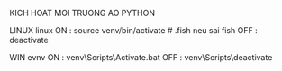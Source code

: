 KICH HOAT MOI TRUONG AO PYTHON 

LINUX   linux
ON : source venv/bin/activate # .fish neu sai fish
OFF : deactivate

WIN     evnv
ON : venv\Scripts\Activate.bat
OFF : venv\Scripts\deactivate
